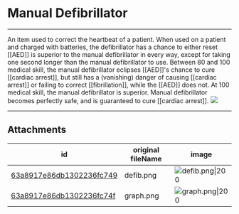 # Manual Defibrillator

 

---

An item used to correct the heartbeat of a patient. When used on a patient and charged with batteries, the defibrillator has a chance to either reset [[AED]] is superior to the manual defibrillator in every way, except for taking one second longer than the manual defibrillator to use. Between 80 and 100 medical skill, the manual defibrillator eclipses [[AED]]'s chance to cure [[cardiac arrest]], but still has a (vanishing) danger of causing [[cardiac arrest]] or failing to correct [[fibrillation]], while the [[AED]] does not. At 100 medical skill, the manual defibrillator is superior. Manual defibrillator becomes perfectly safe, and is guaranteed to cure [[cardiac arrest]].
![](https://trello.com/1/cards/632d76e03ce73b033c01e1e8/attachments/632d7869a3557a0052338185/download/graph.png)


---

## Attachments

id | original fileName | image
---|---|---
[63a8917e86db1302236fc749](63a8917e86db1302236fc749.png) | defib.png | ![defib.png\|200](63a8917e86db1302236fc749.png)
[63a8917e86db1302236fc74f](63a8917e86db1302236fc74f.png) | graph.png | ![graph.png\|200](63a8917e86db1302236fc74f.png)